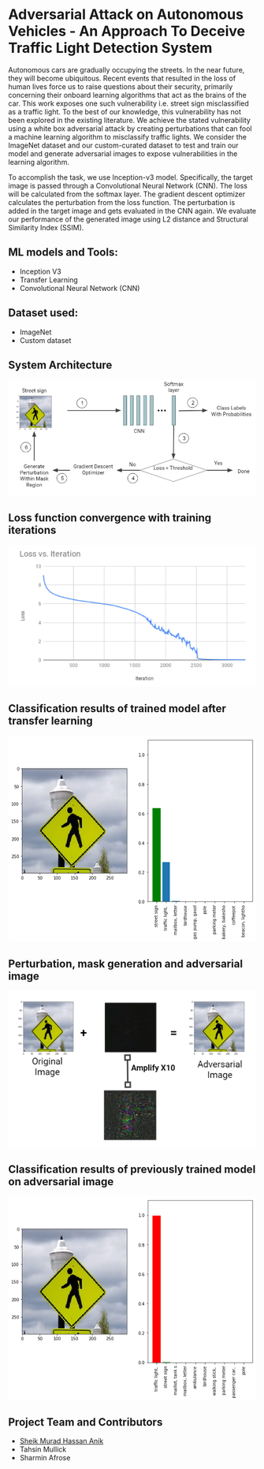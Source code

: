 # Adversarial Attack on Autonomous Vehicles - An Approach To Deceive Traffic Light Detection System

Autonomous cars are gradually occupying the streets. In the near future, they will become ubiquitous. Recent events that resulted in the loss of human lives force us to raise questions about their security, primarily concerning their onboard learning algorithms that act as the brains of the car. This work exposes one such vulnerability i.e. street sign misclassified as a traffic light. To the best of our knowledge, this vulnerability has not been explored in the existing literature. We achieve the stated vulnerability using a white box adversarial attack by creating perturbations that can fool a machine learning algorithm to misclassify traffic lights. We consider the ImageNet dataset and our custom-curated dataset to test and train our model and generate adversarial images to expose vulnerabilities in the learning algorithm.

To accomplish the task, we use Inception-v3 model. Specifically, the target image is passed through a Convolutional Neural Network (CNN). The loss will be calculated from the softmax layer. The gradient descent optimizer calculates the perturbation from the loss function. The perturbation is added in the target image and gets evaluated in the CNN again. We evaluate our performance of the generated image using L2 distance and Structural Similarity Index (SSIM).

## ML models and Tools:

- Inception V3
- Transfer Learning
- Convolutional Neural Network (CNN)

## Dataset used:

- ImageNet
- Custom dataset

## System Architecture

![system_architecture.png](images/architecture.png)

## Loss function convergence with training iterations

![iteration_vs_loss.png](images/iteration_vs_loss.png)

## Classification results of trained model after transfer learning

![correct_classification.png](images/correct_classification.png)

## Perturbation, mask generation and adversarial image

![perturbation.png](images/perturbation.png)

## Classification results of previously trained model on adversarial image

![faulty_classification.png](images/faulty_classification.png)

## Project Team and Contributors

- [Sheik Murad Hassan Anik](https://www.linkedin.com/in/anik801/)
- Tahsin Mullick
- Sharmin Afrose

